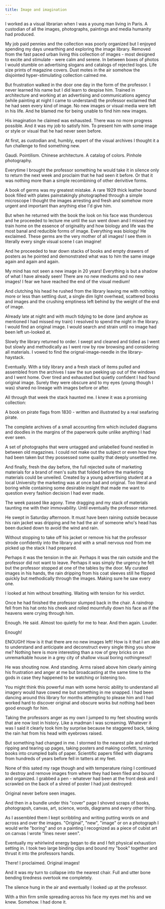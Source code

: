 ```yaml
---
title: Image and imagination
---
```


I worked as a visual librarian when I was a young man living in Paris. A custodian of all the images, photographs, paintings and media humanity had produced.

My job paid pennies and the collection was poorly organized but I enjoyed spending my days unearthing and exploring the image library. Removed from the fast paced urban living this collection of images - most designed to excite and stimulate - were calm and serene. In between boxes of photos I would stumble on advertising slogans and catalogs of rejected logos. Life size prints of magazine covers. Dust motes in the air somehow the disjointed hyper-stimulating collection calmed me.

But frustration walked in the door one day in the form of the professor. I never learned his name but I did learn to despise him. Trained in architecture and working at an advertising and communications agency (while painting at night I came to understand) the professor exclaimed that he had seen every kind of image. No new images or visual media were left in his life. And he blamed me for being unable to find him new images.

His imagination he claimed was exhausted. There was no more progress possible. And it was my job to satisfy him. To present him with some image or style or visual that he had never seen before.

At first, as custodian and, humbly, expert of the visual archives I thought it a fun challenge to find something new.

Gaudi. Pointilism. Chinese architecture. A catalog of colors. Pinhole photography.

Everytime I brought the professor something he would take it in silence only to return the next week and proclaim that he had seen it before. Or that it was nothing more than a simple recombining of other derivitive forms.

A book of germs was my greatest mistake. A rare 1929 thick leather bound book filled with plates painstakingly photographed through a simple microscope I thought the images arresting and fresh and somehow more urgent and important than anything else I'd give him.

But when he returned with the book the look on his face was thunderous and he proceeded to lecture me until the sun went down and I missed my train home on the essence of originality and how biology and life was the most banal and reducible forms of image. Everything was biology! He exclaimed. These germs are the very mother of all images! I see them in literally every single visual scene I can imagine!

And he proceeded to tear down stacks of books and empty drawers of posters as he pointed and demonstrated what was to him the same image again and again and again.

My mind has not seen a new image in 20 years! Everything is but a shadow of what I have already seen! There are no new mediums and no new images! I fear we have reached the end of the visual medium!

And clutching his head he rushed from the library leaving me with nothing more or less than settling dust, a single dim light overhead, scattered books and images and the crushing emptiness left behind by the weight of the end of image.

Already late at night and with much tidying to be done (and anyhow as mentioned I had missed my train) I resolved to spend the night in the library. I would find an original image. I would search and strain until no image had been left un-looked at.

Slowly the library returned to order. I swept and cleaned and tidied as I went but slowly and methodically as I went row by row browsing and considering all materials. I vowed to find the orignal-image-needle in the library-haystack.

Eventually. With a tidy library and a fresh stack of items pulled and assembled from the archives I saw the sun peeking up out of the windows and I went home. Over tired and exhausted but quietly confident I had found original image. Surely they were obscure and to my eyes (young though I was) shared no lineage with images before or after.

All through that week the stack haunted me. I knew it was a promising collection:

A book on pirate flags from 1830 - written and illustrated by a real seafaring pirate. 

The complete archives of a small accounting firm which included diagrams and doodles in the margins of the paperwork quite unlike anything I had ever seen.

A set of photographs that were untagged and unlabelled found nestled in between old magazines. I could not make out the subject or even how they had been taken but they possessed some quality that deeply unsettled me.

And finally, fresh the day before, the full rejected suite of marketing materials for a brand of men's suits that folded before the marketing materials could be unveiled. Created by a young advertising student at a local University the marketing was at once bad and original. Too literal and boring while containing some desirable insight that made me want to question every fashion decision I had ever made.

The week passed like agony. Time dragging and my stack of materials taunting me with their immovability. Until eventually the professor returned.

He swept in Saturday afternoon. It must have been raining outside because his rain jacket was dripping and he had the air of someone who's head has been ducked down to avoid the wind and rain.

Without stopping to take off his jacket or remove his hat the professor strode confidently into the library and with a small nervous nod from me picked up the stack I had prepared.

Perhaps it was the tension in the air. Perhaps it was the rain outside and the professor did not want to leave. Perhaps it was simply the urgency he felt but the professor stopped at one of the tables by the door. My curated images in his hands, the rain dripping from his coat sleeves still he flipped quickly but methodically through the images. Making sure he saw every one.

I looked at him without breathing. Waiting with tension for his verdict.

Once he had finished the professor slumped back in the chair. A raindrop fell from his hat onto his cheek and rolled mournfully down his face as if the heavens were crying through him.

Enough. He said. Almost too quietly for me to hear. And then again. Louder.

Enough!

ENOUGH! How is it that there are no new images left! How is it that I am able to understand and anticipate and deconstruct every single thing you show me? Nothing here is more interesting than a row of grey bricks on an unremarkable house in a grey city of shallow visual boring nothingness!!

He was shouting now. And standing. Arms raised above him clearly aiming his frustration and anger at me but broadcasting at the same time to the gods in case they happened to be watching or listening too.

You might think this powerful man with some heroic ability to understand all imagery would have cowed me but something in me snapped. I had been dancing around this library for months attempting to please him and I had worked hard to discover original and obscure works but nothing had been good enough for him.

Taking the professors anger as my own I jumped to my feet shouting words that are now lost in history. Like a madman I was screaming. Whatever it was I said it clearly took him by surprise because he staggered back, taking the rain hat from his head with eyebrows raised.

But something had changed in me. I stormed to the nearest pile and started ripping and tearing up pages, taking posters and making confetti, turning books into crumpled balls of paper. Scientific papers filled with diagrams from hundreds of years before fell in tatters at my feet.

None of this sated my rage though and with temperature rising I continued to destroy and remove images from where they had been filed and bound and organized. I grabbed a pen - whatever had been at the front desk and I scrawled on the back of a shred of poster I had just destroyed:

Original never before seen images.

And then in a bundle under this "cover" page I shoved scraps of books, photograpsh, canvas, art, science, words, diagrams and every other thing. 

As I assembled them I kept scribbling and writing putting words on and across and over the images. "Original", "new", "image" or on a photograph I would write "boring" and on a painting I recognized as a piece of cubist art on canvas I wrote "lines never seen".

Eventually my whirlwind energy began to die and I felt physical exhaustion setting in. I took two large binding clips and bound my "book" together and thrust it into the professors hands.

There! I proclaimed. Original images!

And it was my turn to collapse into the nearest chair. Full and utter bone bending tiredness overtook me completely.

The silence hung in the air and eventually I looked up at the professor.

With a thin firm smile spreading across his face my eyes met his and we knew. Somehow. I had done it.